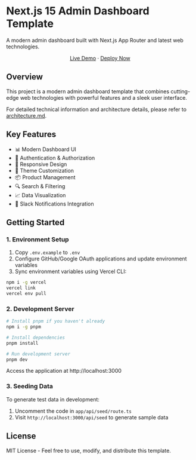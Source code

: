 # Next.js 15 Admin Dashboard Template

A modern admin dashboard built with Next.js App Router and latest web technologies.

<div align="center">
<a href="https://next-admin-dash.vercel.app/">Live Demo</a>
<span> · </span>
<a href="https://vercel.com/templates/next.js/admin-dashboard-tailwind-postgres-react-nextjs">Deploy Now</a>
</div>

## Overview

This project is a modern admin dashboard template that combines cutting-edge web technologies with powerful features and a sleek user interface.

For detailed technical information and architecture details, please refer to [architecture.md](architecture.md).

## Key Features

- 📊 Modern Dashboard UI
- 🔐 Authentication & Authorization
- 📱 Responsive Design
- 🎨 Theme Customization
- 📦 Product Management
- 🔍 Search & Filtering
- 📈 Data Visualization
- 🔔 Slack Notifications Integration

## Getting Started

### 1. Environment Setup

1. Copy `.env.example` to `.env`
2. Configure GitHub/Google OAuth applications and update environment variables
3. Sync environment variables using Vercel CLI:

```bash
npm i -g vercel
vercel link
vercel env pull
```

### 2. Development Server

```bash
# Install pnpm if you haven't already
npm i -g pnpm

# Install dependencies
pnpm install

# Run development server
pnpm dev
```

Access the application at http://localhost:3000

### 3. Seeding Data

To generate test data in development:

1. Uncomment the code in `app/api/seed/route.ts`
2. Visit `http://localhost:3000/api/seed` to generate sample data

## License

MIT License - Feel free to use, modify, and distribute this template.
